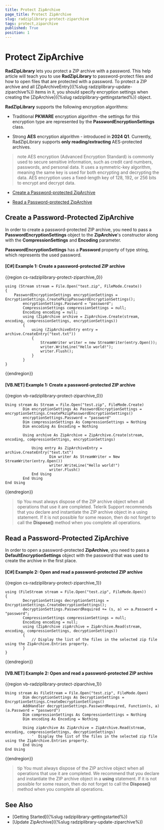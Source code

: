 ```yaml
---
title: Protect ZipArchive
page_title: Protect ZipArchive
slug: radziplibrary-protect-ziparchive
tags: protect,ziparchive
published: True
position: 1
---
```


# Protect ZipArchive

__RadZipLibrary__ lets you protect a ZIP archive with a password. This help article will teach you to use __RadZipLibrary__ to password-protect files and how to open files that are protected with a password. To protect a ZIP archive and all [ZipArchiveEntry]({%slug radziplibrary-update-ziparchive%}) items in it, you should specify encryption settings when creating the [ZipArchive]({%slug radziplibrary-gettingstarted%}) object.     

__RadZipLibrary__ supports the following encryption algorithms:

* Traditional **PKWARE** encryption algorithm -the settings for this encryption type are represented by the **PasswordEncryptionSettings** class.

*  Strong **AES** encryption algorithm - introduced in **2024 Q1**. Currently, RadZipLibrary supports **only reading/extracting** AES-protected archives.  

>note AES encryption (Advanced Encryption Standard) is commonly used to secure sensitive information, such as credit card numbers, passwords, and personal data. It uses a symmetric-key algorithm, meaning the same key is used for both encrypting and decrypting the data. AES encryption uses a fixed-length key of 128, 192, or 256 bits to encrypt and decrypt data.

* [Create a Password-protected ZipArchive](#create-a-password-protected-ziparchive)

* [Read a Password-protected ZipArchive](#read-a-password-protected-ziparchive)

## Create a Password-Protected ZipArchive

In order to create a password-protected ZIP archive, you need to pass a **PasswordEncryptionSettings** object to the __ZipArchive__'s constructor along with the **CompressionSettings** and **Encoding** parameter.
        
**PasswordEncryptionSettings** has a __Password__ property of type string, which represents the used password.
 
#### __[C#] Example 1: Create a password-protected ZIP archive__

{{region cs-radziplibrary-protect-ziparchive_0}}

	using (Stream stream = File.Open("test.zip", FileMode.Create))
	{
		PasswordEncryptionSettings encryptionSettings =  EncryptionSettings.CreatePkzipPasswordEncryptionSettings();
    		encryptionSettings.Password = "password"; 
    		CompressionSettings compressionSettings = null;
    		Encoding encoding = null;
    		using (ZipArchive archive = ZipArchive.Create(stream, encoding, compressionSettings, encryptionSettings))
    		{
        		using (ZipArchiveEntry entry = archive.CreateEntry("text.txt"))
        		{
            		StreamWriter writer = new StreamWriter(entry.Open());
            		writer.WriteLine("Hello world!");
            		writer.Flush();
        		}
    		}
	}

{{endregion}}

#### __[VB.NET] Example 1: Create a password-protected ZIP archive__

{{region vb-radziplibrary-protect-ziparchive_0}}

	Using stream As Stream = File.Open("test.zip", FileMode.Create)
    		Dim encryptionSettings As PasswordEncryptionSettings = encryptionSettings.CreatePkzipPasswordEncryptionSettings()
    		encryptionSettings.Password = "password"
    		Dim compressionSettings As CompressionSettings = Nothing
    		Dim encoding As Encoding = Nothing

    		Using archive As ZipArchive = ZipArchive.Create(stream, encoding, compressionSettings, encryptionSettings)

        		Using entry As ZipArchiveEntry = archive.CreateEntry("text.txt")
            			Dim writer As StreamWriter = New StreamWriter(entry.Open())
            			writer.WriteLine("Hello world!")
            			writer.Flush()
        		End Using
    		End Using
	End Using

{{endregion}}


>tip You must always dispose of the ZIP archive object when all operations that use it are completed. Telerik Support recommends that you declare and instantiate the ZIP archive object in a using statement. If it is not possible for some reason, then do not forget to call the __Dispose()__ method when you complete all operations.
          
## Read a Password-Protected ZipArchive

In order to open a password-protected __ZipArchive__, you need to pass a __DefaultEncryptionSettings__ object with the password that was used to create the archive in the first place.
                

#### __[C#] Example 2: Open and read a password-protected ZIP archive__

{{region cs-radziplibrary-protect-ziparchive_1}}
	    
	using (FileStream stream = File.Open("test.zip", FileMode.Open))
	{ 
    		DecryptionSettings decryptionSettings = EncryptionSettings.CreateDecryptionSettings();
    		decryptionSettings.PasswordRequired += (s, a) => a.Password = "password";
    		CompressionSettings compressionSettings = null;
    		Encoding encoding = null;
    		using (ZipArchive zipArchive = ZipArchive.Read(stream, encoding, compressionSettings, decryptionSettings))
    		{
        		// Display the list of the files in the selected zip file using the ZipArchive.Entries property. 
    		}
	}

{{endregion}}

#### __[VB.NET] Example 2: Open and read a password-protected ZIP archive__

{{region vb-radziplibrary-protect-ziparchive_1}}
	
 	Using stream As FileStream = File.Open("test.zip", FileMode.Open)
     		Dim decryptionSettings As DecryptionSettings = EncryptionSettings.CreateDecryptionSettings()
     		AddHandler decryptionSettings.PasswordRequired, Function(s, a) (a.Password = "password")
     		Dim compressionSettings As CompressionSettings = Nothing
     		Dim encoding As Encoding = Nothing

     		Using zipArchive As ZipArchive = ZipArchive.Read(stream, encoding, compressionSettings, decryptionSettings)
         		'  Display the list of the files in the selected zip file using the ZipArchive.Entries property. 
     		End Using
 	End Using

{{endregion}}

>tip You must always dispose of the ZIP archive object when all operations that use it are completed. We recommend that you declare and instantiate the ZIP archive object in a **using** statement. If it is not possible for some reason, then do not forget to call the __Dispose()__ method when you complete all operations.
          

## See Also

 * [Getting Started]({%slug radziplibrary-gettingstarted%})
 * [Update ZipArchive]({%slug radziplibrary-update-ziparchive%})
